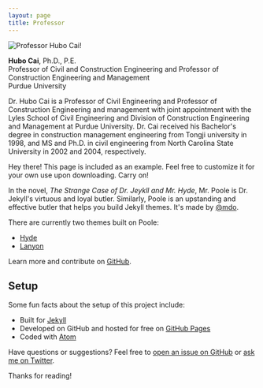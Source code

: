 ```yaml
---
layout: page
title: Professor
---
```


![Professor Hubo Cai!](https://github.com/purdue-hubocai-lciii/purdue-hubocai-lciii.github.io/_images/professorCai.png)

**Hubo Cai**, Ph.D., P.E.<br>
Professor of Civil and Construction Engineering and Professor of Construction Engineering and Management<br>
​Purdue University<br>

Dr. Hubo Cai is a Professor of Civil Engineering and Professor of Construction Engineering and management with joint appointment with the Lyles School of Civil Engineering and Division of Construction Engineering and Management at Purdue University. Dr. Cai received his Bachelor's degree in construction management engineering from Tongji university in 1998, and MS and Ph.D. in civil engineering from North Carolina State University in 2002 and 2004, respectively.



<p class="message">
  Hey there! This page is included as an example. Feel free to customize it for your own use upon downloading. Carry on!
</p>

In the novel, *The Strange Case of Dr. Jeykll and Mr. Hyde*, Mr. Poole is Dr. Jekyll's virtuous and loyal butler. Similarly, Poole is an upstanding and effective butler that helps you build Jekyll themes. It's made by [@mdo](https://twitter.com/mdo).

There are currently two themes built on Poole:

* [Hyde](http://hyde.getpoole.com)
* [Lanyon](http://lanyon.getpoole.com)

Learn more and contribute on [GitHub](https://github.com/poole).

## Setup

Some fun facts about the setup of this project include:

* Built for [Jekyll](https://jekyllrb.com)
* Developed on GitHub and hosted for free on [GitHub Pages](https://pages.github.com)
* Coded with [Atom](https://atom.io)

Have questions or suggestions? Feel free to [open an issue on GitHub](https://github.com/poole/issues/new) or [ask me on Twitter](https://twitter.com/mdo).

Thanks for reading!

